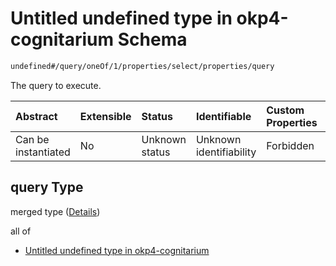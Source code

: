 # Untitled undefined type in okp4-cognitarium Schema

```txt
undefined#/query/oneOf/1/properties/select/properties/query
```

The query to execute.

| Abstract            | Extensible | Status         | Identifiable            | Custom Properties | Additional Properties | Access Restrictions | Defined In                                                                     |
| :------------------ | :--------- | :------------- | :---------------------- | :---------------- | :-------------------- | :------------------ | :----------------------------------------------------------------------------- |
| Can be instantiated | No         | Unknown status | Unknown identifiability | Forbidden         | Allowed               | none                | [okp4-cognitarium.json\*](schema/okp4-cognitarium.json "open original schema") |

## query Type

merged type ([Details](okp4-cognitarium-querymsg-oneof-select-properties-select-properties-query.md))

all of

*   [Untitled undefined type in okp4-cognitarium](okp4-cognitarium-querymsg-oneof-select-properties-select-properties-query-allof-0.md "check type definition")

